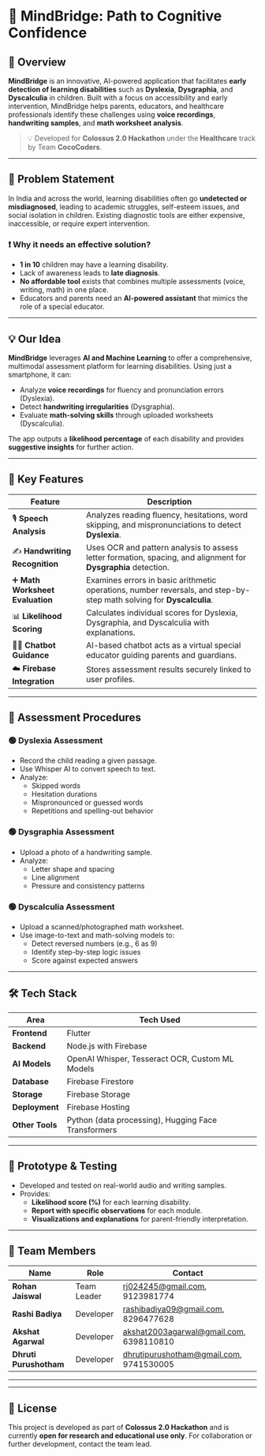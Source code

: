 
# 🧠 MindBridge: Path to Cognitive Confidence

## 🚀 Overview

**MindBridge** is an innovative, AI-powered application that facilitates **early detection of learning disabilities** such as **Dyslexia**, **Dysgraphia**, and **Dyscalculia** in children. Built with a focus on accessibility and early intervention, MindBridge helps parents, educators, and healthcare professionals identify these challenges using **voice recordings**, **handwriting samples**, and **math worksheet analysis**.

> 💡 Developed for **Colossus 2.0 Hackathon** under the **Healthcare** track by Team **CocoCoders**.

---

## 🧩 Problem Statement

In India and across the world, learning disabilities often go **undetected or misdiagnosed**, leading to academic struggles, self-esteem issues, and social isolation in children. Existing diagnostic tools are either expensive, inaccessible, or require expert intervention.

### ❗ Why it needs an effective solution?

- **1 in 10** children may have a learning disability.
- Lack of awareness leads to **late diagnosis**.
- **No affordable tool** exists that combines multiple assessments (voice, writing, math) in one place.
- Educators and parents need an **AI-powered assistant** that mimics the role of a special educator.

---

## 💡 Our Idea

**MindBridge** leverages **AI and Machine Learning** to offer a comprehensive, multimodal assessment platform for learning disabilities. Using just a smartphone, it can:

- Analyze **voice recordings** for fluency and pronunciation errors (Dyslexia).
- Detect **handwriting irregularities** (Dysgraphia).
- Evaluate **math-solving skills** through uploaded worksheets (Dyscalculia).

The app outputs a **likelihood percentage** of each disability and provides **suggestive insights** for further action.

---

## 🧠 Key Features

| Feature | Description |
|--------|-------------|
| 🎙️ **Speech Analysis** | Analyzes reading fluency, hesitations, word skipping, and mispronunciations to detect **Dyslexia**. |
| ✍️ **Handwriting Recognition** | Uses OCR and pattern analysis to assess letter formation, spacing, and alignment for **Dysgraphia** detection. |
| ➕ **Math Worksheet Evaluation** | Examines errors in basic arithmetic operations, number reversals, and step-by-step math solving for **Dyscalculia**. |
| 📊 **Likelihood Scoring** | Calculates individual scores for Dyslexia, Dysgraphia, and Dyscalculia with explanations. |
| 🧑‍🏫 **Chatbot Guidance** | AI-based chatbot acts as a virtual special educator guiding parents and guardians. |
| ☁️ **Firebase Integration** | Stores assessment results securely linked to user profiles. |

---

## 🧪 Assessment Procedures

### 🟢 **Dyslexia Assessment**
- Record the child reading a given passage.
- Use Whisper AI to convert speech to text.
- Analyze:
  - Skipped words
  - Hesitation durations
  - Mispronounced or guessed words
  - Repetitions and spelling-out behavior

### 🟢 **Dysgraphia Assessment**
- Upload a photo of a handwriting sample.
- Analyze:
  - Letter shape and spacing
  - Line alignment
  - Pressure and consistency patterns

### 🟢 **Dyscalculia Assessment**
- Upload a scanned/photographed math worksheet.
- Use image-to-text and math-solving models to:
  - Detect reversed numbers (e.g., 6 as 9)
  - Identify step-by-step logic issues
  - Score against expected answers

---

## 🛠️ Tech Stack

| Area | Tech Used |
|------|-----------|
| **Frontend** | Flutter |
| **Backend** | Node.js with Firebase |
| **AI Models** | OpenAI Whisper, Tesseract OCR, Custom ML Models |
| **Database** | Firebase Firestore |
| **Storage** | Firebase Storage |
| **Deployment** | Firebase Hosting |
| **Other Tools** | Python (data processing), Hugging Face Transformers |

---

## 🧪 Prototype & Testing

- Developed and tested on real-world audio and writing samples.
- Provides:
  - **Likelihood score (%)** for each learning disability.
  - **Report with specific observations** for each module.
  - **Visualizations and explanations** for parent-friendly interpretation.

---

## 👥 Team Members

| Name | Role | Contact |
|------|------|---------|
| **Rohan Jaiswal** | Team Leader | rj024245@gmail.com, 9123981774 |
| **Rashi Badiya** | Developer | rashibadiya09@gmail.com, 8296477628 |
| **Akshat Agarwal** | Developer | akshat2003agarwal@gmail.com, 6398110810 |
| **Dhruti Purushotham** | Developer | dhrutipurushotham@gmail.com, 9741530005 |
---

---

## 📃 License

This project is developed as part of **Colossus 2.0 Hackathon** and is currently **open for research and educational use only**. For collaboration or further development, contact the team lead.
